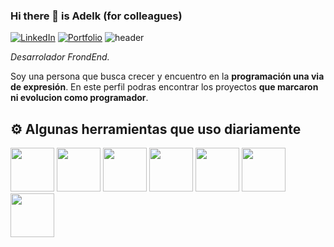 ### Hi there 👋 is Adelk (for colleagues)

[![LinkedIn](https://img.shields.io/badge/-LinkedIn-blue?style=for-the-badge&logo=linkedin&logoColor=white)](https://www.linkedin.com/in/molinari-adelquis/)
[![Portfolio](https://img.shields.io/badge/-Portfolio-white?style=for-the-badge&logo=googlechrome&logoColor=black)](##)
![header](https://user-images.githubusercontent.com/66643930/144767682-a0d7cbda-8f37-4191-ac51-a80b8657f030.jpg)


_Desarrolador FrondEnd._ 

Soy una persona que busca crecer y encuentro en la **programación una via de expresión**. En este perfil podras encontrar los proyectos **que marcaron ni evolucion como programador**.

## ⚙️ Algunas herramientas que uso diariamente
<img src=https://user-images.githubusercontent.com/66643930/144768703-15553edf-4e18-4d02-9817-5c91fdc957ce.png height=70></img>
<img src=https://user-images.githubusercontent.com/66643930/144768707-cae939bc-763b-4302-82fe-ecb9ff2eedcb.png height=70></img>
<img src=https://user-images.githubusercontent.com/66643930/144768708-e2dca936-6e8e-4688-a0b7-e0484efa0439.png height=70></img>
<img src=https://user-images.githubusercontent.com/66643930/144768709-39fbe027-8d43-4fbe-8067-09573d6f431a.png height=70></img>
<img src=https://user-images.githubusercontent.com/66643930/144768705-05b3d032-b891-4e4a-934e-74f738873743.png height=70></img>
<img src=https://user-images.githubusercontent.com/66643930/144768836-1dac32da-285f-45fd-9efb-b016d1e053dc.png height=70></img>
<img src=https://user-images.githubusercontent.com/66643930/144768702-2edb9552-bb11-43bb-8d1b-6ad30b2710b8.png height=70></img>


<!--
**adelquis-molinari/adelquis-molinari** is a ✨ _special_ ✨ repository because its `README.md` (this file) appears on your GitHub profile.
[![Top Langs](https://github-readme-stats.vercel.app/api/top-langs/?username=molinar-adelquis&layout=compact&hide_title=true&theme=dark)](https://github.com/molinari-adelquis/github-readme-stats)
Here are some ideas to get you started:

- 🔭 I’m currently working on ...
- 🌱 I’m currently learning ...
- 👯 I’m looking to collaborate on ...
- 🤔 I’m looking for help with ...
- 💬 Ask me about ...
- 📫 How to reach me: ...
- 😄 Pronouns: ...
- ⚡ Fun fact: ...
-->
